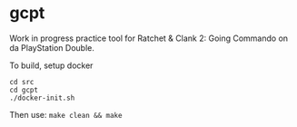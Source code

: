 # gcpt

Work in progress practice tool for Ratchet & Clank 2: Going Commando on da PlayStation Double.

To build, setup docker
```docker run -it --rm -v "$PWD\:/src" ps2dev/ps2dev:v1.2.0
cd src
cd gcpt
./docker-init.sh
```

Then use:
```make clean && make```
